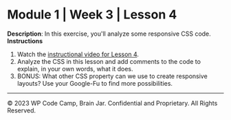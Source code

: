 # Module 1 | Week 3 | Lesson 4
**Description**: In this exercise, you'll analyze some responsive CSS code.
**Instructions**
1. Watch the [instructional video for Lesson 4]().
2. Analyze the CSS in this lesson and add comments to the code to explain, in your own words, what it does.
3. BONUS: What other CSS property can we use to create responsive layouts? Use your Google-Fu to find more possibilities.

---
© 2023 WP Code Camp, Brain Jar. Confidential and Proprietary. All Rights Reserved.